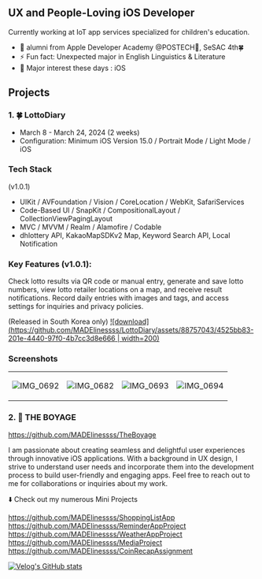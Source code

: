 ## UX and People-Loving iOS Developer

Currently working at IoT app services specialized for children's education.

- 🔭 alumni from Apple Developer Academy @POSTECH🍎, SeSAC 4th🍀
- ⚡ Fun fact: Unexpected major in English Linguistics & Literature
- 👻 Major interest these days : iOS

## Projects

### 1. 🍀 LottoDiary

- March 8 - March 24, 2024 (2 weeks)
- Configuration: Minimum iOS Version 15.0 / Portrait Mode / Light Mode / iOS

### Tech Stack

(v1.0.1)
- UIKit / AVFoundation / Vision / CoreLocation / WebKit, SafariServices
- Code-Based UI / SnapKit / CompositionalLayout / CollectionViewPagingLayout
- MVC / MVVM / Realm / Alamofire / Codable
- dhlottery API, KakaoMapSDKv2 Map, Keyword Search API, Local Notification

### Key Features (v1.0.1):
Check lotto results via QR code or manual entry, generate and save lotto numbers, view lotto retailer locations on a map, and receive result notifications.
Record daily entries with images and tags, and access settings for inquiries and privacy policies.

(Released in South Korea only)
[![download](https://github.com/MADElinessss/LottoDiary/assets/88757043/4525bb83-201e-4440-97f0-4b7cc3d8e666 | width=200)](https://apps.apple.com/kr/app/lottodiary/id6479727804)
  
### Screenshots
<table>
<tr>
<td>
    
![IMG_0692](https://github.com/MADElinessss/LottoDiary/assets/88757043/9b84ff19-cc47-4c87-9a01-ab0082b9aa45)

</td>
<td>

![IMG_0682](https://github.com/MADElinessss/LottoDiary/assets/88757043/9af2fe98-dd4c-43ea-901a-68ffe0a7198c)


</td>
<td>

![IMG_0693](https://github.com/MADElinessss/LottoDiary/assets/88757043/959fc8e3-a232-4593-9aed-6e3da4d19f72)

</td>
<td>

![IMG_0694](https://github.com/MADElinessss/LottoDiary/assets/88757043/d5d750df-8a15-4130-806e-c1bf82342c63)


</td>
</tr>
</table>


### 2. 🚀 THE BOYAGE

https://github.com/MADElinessss/TheBoyage


I am passionate about creating seamless and delightful user experiences through innovative iOS applications.
With a background in UX design, I strive to understand user needs and incorporate them into the development process to build user-friendly and engaging apps.
Feel free to reach out to me for collaborations or inquiries about my work.

⬇️ Check out my numerous Mini Projects

https://github.com/MADElinessss/ShoppingListApp
https://github.com/MADElinessss/ReminderAppProject
https://github.com/MADElinessss/WeatherAppProject
https://github.com/MADElinessss/MediaProject
https://github.com/MADElinessss/CoinRecapAssignment

[![Velog's GitHub stats](https://velog-readme-stats.vercel.app/api?name=maddie)]([벨로그링크](https://velog.io/@maddie/posts)https://velog.io/@maddie/posts)
